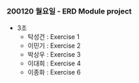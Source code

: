 ### 200120 월요일 - ERD Module project 



- 3조
  - 탁성건 : Exercise 1
  - 이민기 : Exercise 2
  - 박상우 : Exercise 3
  - 이대희 : Exercise 4
  - 이종화 : Exercise 6
